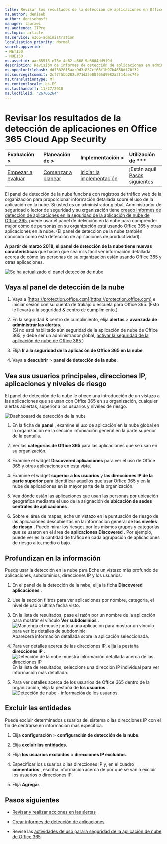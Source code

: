 ```yaml
---
title: Revisar los resultados de la detección de aplicaciones en Office 365 Cloud App Security
ms.author: deniseb
author: denisebmsft
manager: laurawi
ms.audience: ITPro
ms.topic: article
ms.service: o365-administration
localization_priority: Normal
search.appverid:
- MET150
- MOE150
ms.assetid: aac65513-e75e-4c82-a668-9a6604dd9f9d
description: Revisión de informes de detección de aplicaciones en administración avanzada de seguridad le ayudarán a obtener más información acerca de cómo las personas de su organización utilizan aplicaciones de nube. Después de crear informes de detección de aplicación con archivos de registro de los firewalls y servidores proxy, revise los resultados en el panel de la detección de la aplicación.
ms.openlocfilehash: ddf3826f5aac9d3c837cf66f1b97b4650df70f32
ms.sourcegitcommit: 2cf7f5bb282c971d33e00f65d9982a3f14aec74e
ms.translationtype: MT
ms.contentlocale: es-ES
ms.lasthandoff: 11/27/2018
ms.locfileid: "26706264"
---
```

# <a name="review-app-discovery-findings-in-office-365-cloud-app-security"></a>Revisar los resultados de la detección de aplicaciones en Office 365 Cloud App Security
  
|Evaluación **\>**|Planeación de **\>**|Implementación **\>**|Utilización de ***|
|:-----|:-----|:-----|:-----|
|[Empezar a evaluar](office-365-cas-overview.md) <br/> |[Comenzar a planear](get-ready-for-office-365-cas.md) <br/> |[Iniciar la implementación](turn-on-office-365-cas.md) <br/> |¡Están aquí!  <br/> [Pasos siguientes](#next-steps) <br/> |
   
El panel de detección de la nube funciona con registros de tráfico web de la organización para proporcionar información detallada sobre el uso de la aplicación en la nube. Si usted es un administrador global, Administrador de seguridad o lector de seguridad y su organización tiene [creado informes de detección de aplicaciones en la seguridad de la aplicación de nube de Office 365](create-app-discovery-reports-in-ocas.md), puede usar el panel de detección en la nube para comprender mejor cómo de personas en su organización está usando Office 365 y otras aplicaciones en la nube. (El panel de detección de la nube también conocido como está detección de aplicaciones de productividad).
  
 **A partir de marzo 2018, el panel de detección de la nube tiene nuevas características** que hacen que sea más fácil ver información detallada acerca de cómo las personas de su organización están usando Office 365 y otras aplicaciones. 
  
![Se ha actualizado el panel detección de nube](media/12712681-c0b3-4cb3-b7fd-2cf2ad4e825f.png)
     
## <a name="go-to-the-cloud-discovery-dashboard"></a>Vaya al panel de detección de la nube

1. Vaya a [https://protection.office.com](https://protection.office.com) e iniciar sesión con su cuenta de trabajo o escuela para Office 365. (Esto le llevará a la seguridad &amp; centro de cumplimiento.) 
    
2. En la seguridad &amp; centro de cumplimiento, elija **alertas** \> **avanzada de administrar las alertas**.<br/>(Si no está habilitado aún seguridad de la aplicación de nube de Office 365, y debe ser un administrador global, [activar la seguridad de la aplicación de nube de Office 365](turn-on-office-365-cas.md).)
    
3. Elija **Ir a la seguridad de la aplicación de Office 365 en la nube**.
    
4. Vaya a **descubrir** \> **panel de detección de la nube**.
    
## <a name="see-your-top-users-ip-addresses-apps-and-risk-levels"></a>Vea sus usuarios principales, direcciones IP, aplicaciones y niveles de riesgo

El panel de detección de la nube le ofrece una introducción de un vistazo a las aplicaciones que se usan con Office 365 en su organización, cualquier alertas abiertas, superior a los usuarios y niveles de riesgo.
  
![Dashboaard de detección de la nube](media/06696946-fbdf-4781-b5b8-2ac074fcb2a1.png)
  
1. En la ficha de **panel** , examine el uso de aplicación en la nube global en la organización en la sección información general en la parte superior de la pantalla. 
    
2. Ver las **categorías de Office 365** para las aplicaciones que se usan en su organización. 
    
3. Examine el widget **Discovered aplicaciones** para ver el uso de Office 365 y otras aplicaciones en esta vista. 
    
4. Examine el widget **superior a los usuarios** y **las direcciones IP de la parte superior** para identificar aquellos que usar Office 365 y en la nube de aplicaciones en la mayor parte de la organización. 
    
5. Vea dónde están las aplicaciones que usan las personas por ubicación geográfica mediante el uso de la asignación de **ubicación de sedes centrales de aplicaciones** . 
    
6. Sobre el área de mapas, eche un vistazo en la puntuación de riesgo de las aplicaciones descubiertas en la información general de **los niveles de riesgo** . Puede mirar los riesgos por los mismos grupos y categorías que se usaron en el área de **aplicaciones Discovered** . Por ejemplo, puede ver es la cantidad de tráfico en cada agrupación de aplicaciones de riesgo alto, medio o bajo. 
    
## <a name="dive-deeper-into-the-information"></a>Profundizan en la información

Puede usar la detección en la nube para Eche un vistazo más profundo de aplicaciones, subdominios, direcciones IP y los usuarios.
  
1. En el panel de la detección de la nube, elija la ficha **Discovered aplicaciones** . 
    
2. Use la sección filtros para ver aplicaciones por nombre, categoría, el nivel de uso o última fecha visto.
    
3. En la lista de resultados, pase el ratón por un nombre de la aplicación para mostrar el vínculo **Ver subdominios** .<br/> ![Mantenga el mouse junto a una aplicación para mostrar un vínculo para ver los detalles de subdominio](media/4a212215-8a2c-46fd-9ef9-89e4064658a6.png)<br/>Aparecerá información detallada sobre la aplicación seleccionada.
    
4. Para ver detalles acerca de las direcciones IP, elija la pestaña **direcciones IP** .<br/>![Detección de la nube muestra información detallada acerca de las direcciones IP](media/0c742bf6-da9e-4d22-8656-a27a5007d5d5.png)<br/>En la lista de resultados, seleccione una dirección IP individual para ver información más detallada.
    
5. Para ver detalles acerca de los usuarios de Office 365 dentro de la organización, elija la pestaña de **los usuarios** .<br/>![Detección de nube - información de los usuarios](media/2d9c2d85-01e6-4057-8020-d9a68f26bbac.png)
  
## <a name="exclude-entities"></a>Excluir las entidades

Puede excluir determinados usuarios del sistema o las direcciones IP con el fin de centrarse en información más específica.
  
1. Elija **configuración** \> **configuración de detección de la nube**.
    
2. Elija **excluir las entidades**.
    
3. Elija **los usuarios excluidos** o **direcciones IP excluidos**.
    
4. Especificar los usuarios o las direcciones IP y, en el cuadro **comentarios** , escriba información acerca de por qué se van a excluir los usuarios o direcciones IP. 
    
5. Elija **Agregar**.
    
## <a name="next-steps"></a>Pasos siguientes

- [Revisar y realizar acciones en las alertas](review-office-365-cas-alerts.md)
    
- [Crear informes de detección de aplicaciones](create-app-discovery-reports-in-ocas.md)
    
- Revise las [actividades de uso para la seguridad de la aplicación de nube de Office 365](utilization-activities-for-ocas.md)
    

